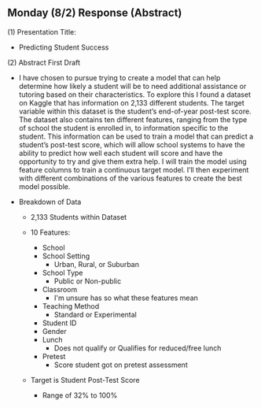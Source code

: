 ## Monday (8/2) Response (Abstract)

(1) Presentation Title:

- Predicting Student Success 

(2) Abstract First Draft

- 	I have chosen to pursue trying to create a model that can help determine how likely a student will be to need 
     additional assistance or tutoring based on their characteristics. To explore this I found a dataset on Kaggle that 
     has information on 2,133 different students. The target variable within this dataset is the student’s end-of-year 
     post-test score. The dataset also contains ten different features, ranging from the type of school the student 
     is enrolled in, to information specific to the student. This information can be used to train a model that can 
     predict a student’s post-test score, which will allow school systems to have the ability to predict how well each 
     student will score and have the opportunity to try and give them extra help. I will train the model using feature 
     columns to train a continuous target model. I’ll then experiment with different combinations of the various 
     features to create the best model possible.


- Breakdown of Data

    - 2,133 Students within Dataset
    
    - 10 Features:
      
        - School
        - School Setting
            - Urban, Rural, or Suburban
        - School Type
            - Public or Non-public
        - Classroom
            - I'm unsure has so what these features mean
        - Teaching Method
            - Standard or Experimental
        - Student ID
        - Gender
        - Lunch
            - Does not qualify or Qualifies for reduced/free lunch
        - Pretest
            - Score student got on pretest assessment 
          
    - Target is Student Post-Test Score
    
        - Range of 32% to 100%

